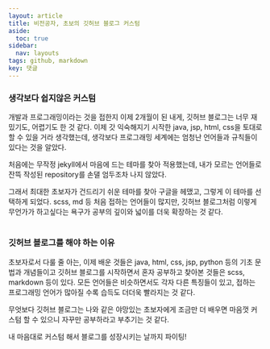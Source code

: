 ```yaml
---
layout: article
title: 비전공자, 초보의 깃허브 블로그 커스텀
aside:
  toc: true
sidebar:
  nav: layouts
tags: github, markdown
key: 댓글
---
```


### 생각보다 쉽지않은 커스텀
개발과 프로그래밍이라는 것을 접한지 이제 2개월이 된 내게, 깃허브 블로그는 너무 재밌기도, 어렵기도 한 것 같다. 이제 갓 익숙해지기 시작한 java, jsp, html, css을 토대로 할 수 있을 거라 생각했는데, 생각보다 프로그래밍 세계에는 엄청난 언어들과 규칙들이 있다는 것을 알았다.

처음에는 무작정 jekyll에서 마음에 드는 테마를 찾아 적용했는데, 내가 모르는 언어들로 잔뜩 작성된 repository를 손댈 엄두조차 나지 않았다.


그래서 최대한 초보자가 건드리기 쉬운 테마를 찾아 구글을 헤맸고, 그렇게 이 테마를 선택하게 되었다. scss, md 등 처음 접하는 언어들이 많지만, 깃허브 블로그처럼 이렇게 무언가가 하고싶다는 욕구가 공부의 깊이와 넓이를 더욱 확장하는 것 같다.


#
### 깃허브 블로그를 해야 하는 이유
초보자로서 다룰 줄 아는, 이제 배운 것들은 java, html, css, jsp, python 등의 기초 문법과 개념들이고 깃허브 블로그를 시작하면서 혼자 공부하고 찾아본 것들은 scss, markdown 등이 있다. 모든 언어들은 비슷하면서도 각자 다른 특징들이 있고, 접하는 프로그래밍 언어가 많아질 수록 습득도 더더욱 빨라지는 것 같다.


무엇보다 깃허브 블로그는 나와 같은 야망있는 초보자에게 조금만 더 배우면 마음껏 커스텀 할 수 있으니 자꾸만 공부하라고 부추기는 것 같다.

내 마음대로 커스텀 해서 블로그를 성장시키는 날까지 파이팅!